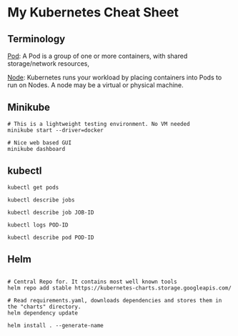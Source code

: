 # My Kubernetes Cheat Sheet

## Terminology

[Pod](https://kubernetes.io/docs/concepts/workloads/pods/): A Pod is a group of one or more containers, with shared storage/network resources,

[Node](https://kubernetes.io/docs/concepts/architecture/nodes/): Kubernetes runs your workload by placing containers into Pods to run on Nodes. A node may be a virtual or physical machine.

## Minikube

```
# This is a lightweight testing environment. No VM needed
minikube start --driver=docker

# Nice web based GUI
minikube dashboard

```

## kubectl

```
kubectl get pods

kubectl describe jobs

kubectl describe job JOB-ID

kubectl logs POD-ID

kubectl describe pod POD-ID

```

## Helm

```

# Central Repo for. It contains most well known tools
helm repo add stable https://kubernetes-charts.storage.googleapis.com/

# Read requirements.yaml, downloads dependencies and stores them in the "charts" directory.
helm dependency update

helm install . --generate-name

```

